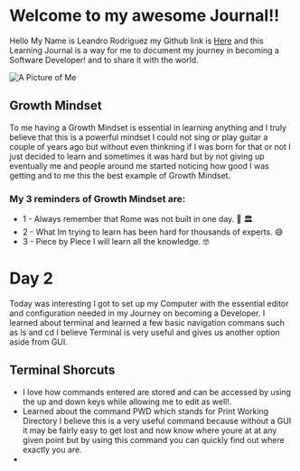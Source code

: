 # Welcome to my awesome Journal!!

Hello My Name is Leandro Rodriguez my Github link is [Here](https://github.com/lrodriguezjb) and this Learning Journal is a way for me to document my journey in becoming a Software Developer! and to share it with the world.

![A Picture of Me](https://ibb.co/PW8Cgsk)

## Growth Mindset

To me having a Growth Mindset is essential in learning anything and I truly believe that this is a powerful mindset I could not sing or play guitar a couple of years ago but without even thinkning if I was born for that or not I just decided to learn and sometimes it was hard but by not giving up eventually me and people around me started noticing how good I was getting and to me this the best example of Growth Mindset.

### My 3 reminders of Growth Mindset are:

* 1 - Always remember that Rome was not built in one day. :muscle: :classical_building:
* 2 - What Im trying to learn has been hard for thousands of experts. :sweat_smile:	
* 3 - Piece by Piece I will learn all the knowledge.  :nerd_face:

# Day 2

Today was interesting I got to set up my Computer with the essential editor and configuration needed in my Journey on becoming a Developer. I learned about terminal and learned a few basic navigation commans such as ls and cd I believe Terminal is very useful and gives us another option aside from GUI.

## Terminal Shorcuts

* I love how commands entered are stored and can be accessed by using the up and down keys while allowing me to edit as well!.
* Learned about the command PWD which stands for Print Working Directory I believe this is a very useful command because without a GUI it may be fairly easy to get lost and now know where youre at at any given point but by using this command you can quickly find out where exactly you are.
* 

